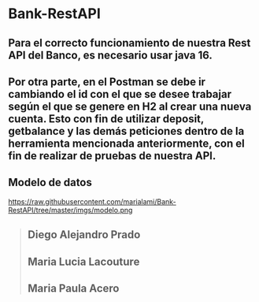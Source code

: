 # Bank-RestAPI

## Para el correcto funcionamiento de nuestra Rest API del Banco, es necesario usar java 16.
## Por otra parte, en el Postman se debe ir cambiando el id con el que se desee trabajar según el que se genere en H2 al crear una nueva cuenta. Esto con fin de utilizar deposit, getbalance y las demás peticiones dentro de la herramienta mencionada anteriormente, con el fin de realizar de pruebas de nuestra API.

## Modelo de datos 
https://raw.githubusercontent.com/marialami/Bank-RestAPI/tree/master/imgs/modelo.png

> ## Diego Alejandro Prado
> ## Maria Lucia Lacouture 
> ## Maria Paula Acero

